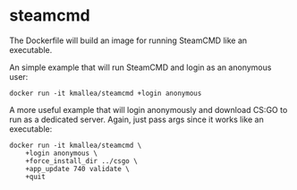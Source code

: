 # steamcmd

The Dockerfile will build an image for running SteamCMD like an executable.

An simple example that will run SteamCMD and login as an anonymous user:

```
docker run -it kmallea/steamcmd +login anonymous
```

A more useful example that will login anonymously and download CS:GO to run as a dedicated server. Again, just pass args since it works like an executable:

```
docker run -it kmallea/steamcmd \
    +login anonymous \
    +force_install_dir ../csgo \
    +app_update 740 validate \
    +quit
```
